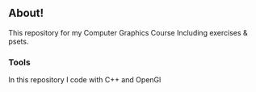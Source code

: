 ## About!

This repository for my Computer Graphics Course Including exercises & psets.

### Tools 
In this repository I code with C++ and OpenGl
